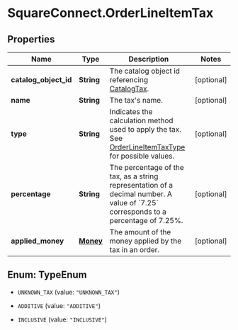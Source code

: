 # SquareConnect.OrderLineItemTax

## Properties
Name | Type | Description | Notes
------------ | ------------- | ------------- | -------------
**catalog_object_id** | **String** | The catalog object id referencing [CatalogTax](#type-catalogtax). | [optional] 
**name** | **String** | The tax&#39;s name. | [optional] 
**type** | **String** | Indicates the calculation method used to apply the tax.  See [OrderLineItemTaxType](#type-orderlineitemtaxtype) for possible values. | [optional] 
**percentage** | **String** | The percentage of the tax, as a string representation of a decimal number.  A value of &#x60;7.25&#x60; corresponds to a percentage of 7.25%. | [optional] 
**applied_money** | [**Money**](Money.md) | The amount of the money applied by the tax in an order. | [optional] 


<a name="TypeEnum"></a>
## Enum: TypeEnum


* `UNKNOWN_TAX` (value: `"UNKNOWN_TAX"`)

* `ADDITIVE` (value: `"ADDITIVE"`)

* `INCLUSIVE` (value: `"INCLUSIVE"`)




